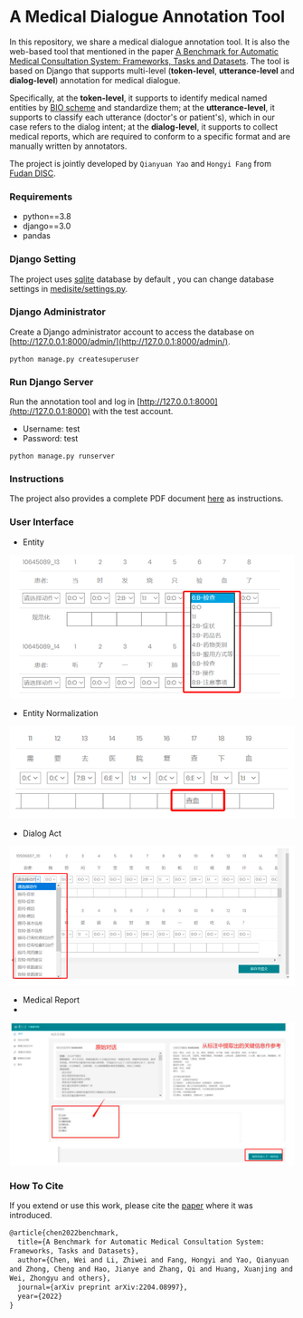 # A Medical Dialogue Annotation Tool

In this repository, we share a medical dialogue annotation tool. It is also the web-based tool that mentioned in the paper [A Benchmark for Automatic Medical Consultation System: Frameworks, Tasks and Datasets](https://arxiv.org/abs/2204.08997). The tool is based on Django that supports multi-level (**token-level**, **utterance-level** and **dialog-level**) annotation for medical dialogue.

Specifically, at the **token-level**, it supports to identify medical named entities by [BIO scheme](https://en.wikipedia.org/wiki/Inside%E2%80%93outside%E2%80%93beginning_(tagging)) and standardize them; at the **utterance-level**, it supports to classify each utterance (doctor's or patient's), which in our case refers to the dialog intent; at the **dialog-level**, it supports to collect medical reports, which are required to conform to a specific format and are manually written by annotators.

The project is jointly developed by `Qianyuan Yao` and `Hongyi Fang` from [Fudan DISC](http://fudan-disc.com/).

### Requirements

- python==3.8
- django==3.0
- pandas

### Django Setting

The project uses [sqlite](https://www.sqlite.org/index.html) database by default , you can change database settings in [medisite/settings.py](medisite/settings.py). 

### Django Administrator

Create a Django administrator account to access the database on [http://127.0.0.1:8000/admin/](http://127.0.0.1:8000/admin/). 

```shell
python manage.py createsuperuser
```

### Run Django Server

Run the annotation tool and log in [http://127.0.0.1:8000](http://127.0.0.1:8000) with the test account. 

- Username: test
- Password: test

```shell
python manage.py runserver
```

### Instructions

The project also provides a complete PDF document [here](login/static/files/标注规范.pdf) as instructions.

### User Interface

- Entity

![entity.png](shots/entity.png)

- Entity Normalization

![entity_norm.png](shots/entity_norm.png)

- Dialog Act

![intent.png](shots/intent.png)

- Medical Report
- 
![report.png](shots/report.png)

### How To Cite

If you extend or use this work, please cite the [paper](https://arxiv.org/abs/2204.08997) where it was introduced.

```text
@article{chen2022benchmark,
  title={A Benchmark for Automatic Medical Consultation System: Frameworks, Tasks and Datasets},
  author={Chen, Wei and Li, Zhiwei and Fang, Hongyi and Yao, Qianyuan and Zhong, Cheng and Hao, Jianye and Zhang, Qi and Huang, Xuanjing and Wei, Zhongyu and others},
  journal={arXiv preprint arXiv:2204.08997},
  year={2022}
}
```
